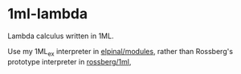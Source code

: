 # 1ml-lambda

Lambda calculus written in 1ML.

Use my 1ML<sub>ex</sub> interpreter in [elpinal/modules](https://github.com/elpinal/modules),
rather than Rossberg's prototype interpreter in [rossberg/1ml](https://github.com/rossberg/1ml),
